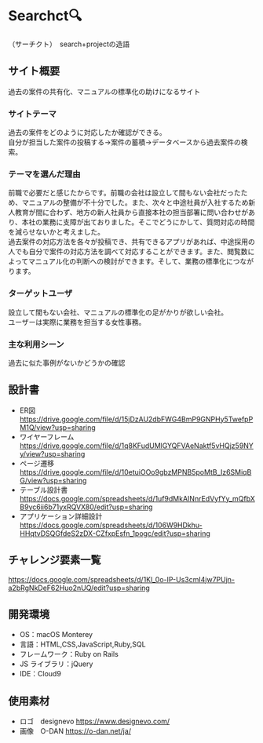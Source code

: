 # Searchct:mag:
（サーチクト）　search+projectの造語

## サイト概要

過去の案件の共有化、マニュアルの標準化の助けになるサイト

### サイトテーマ

過去の案件をどのように対応したか確認ができる。<br>自分が担当した案件の投稿する→案件の蓄積→データベースから過去案件の検索。

### テーマを選んだ理由

前職で必要だと感じたからです。前職の会社は設立して間もない会社だったため、マニュアルの整備が不十分でした。また、次々と中途社員が入社するため新人教育が間に合わず、地方の新人社員から直接本社の担当部署に問い合わせがあり、本社の業務に支障が出ておりました。そこでどうにかして、質問対応の時間を減らせないかと考えました。<br>過去案件の対応方法を各々が投稿でき、共有できるアプリがあれば、中途採用の人でも自分で案件の対応方法を調べて対応することができます。また、閲覧数によってマニュアル化の判断への検討ができます。そして、業務の標準化につながります。

### ターゲットユーザ

設立して間もない会社、マニュアルの標準化の足がかりが欲しい会社。<br>ユーザーは実際に業務を担当する女性事務。

### 主な利用シーン

過去に似た事例がないかどうかの確認

## 設計書
- ER図　https://drive.google.com/file/d/15jDzAU2dbFWG4BmP9GNPHy5TwefpPM1Q/view?usp=sharing
- ワイヤーフレーム　https://drive.google.com/file/d/1q8KFudUMlGYQFVAeNaktf5vHQjz59NYy/view?usp=sharing
- ページ遷移　https://drive.google.com/file/d/10etuiOOo9gbzMPNB5poMtB_Iz6SMiqBG/view?usp=sharing
- テーブル設計書　https://docs.google.com/spreadsheets/d/1uf9dMkAINnrEdVyfYy_mQfbXB9yc6ii6b71yxRQVX80/edit?usp=sharing
- アプリケーション詳細設計　https://docs.google.com/spreadsheets/d/106W9HDkhu-HHqtvDSQGfdeS2zDX-CZfxpEsfn_1pogc/edit?usp=sharing

## チャレンジ要素一覧

https://docs.google.com/spreadsheets/d/1Kl_0o-IP-Us3cmI4jw7PUjn-a2bRgNkDeF62Huo2nUQ/edit?usp=sharing

## 開発環境

- OS：macOS Monterey
- 言語：HTML,CSS,JavaScript,Ruby,SQL
- フレームワーク：Ruby on Rails
- JS ライブラリ：jQuery
- IDE：Cloud9

## 使用素材

- ロゴ　designevo https://www.designevo.com/
- 画像　O-DAN https://o-dan.net/ja/